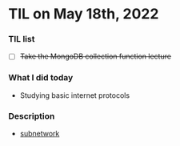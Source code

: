# **TIL on May 18th, 2022**

### TIL list
- [ ] ~~Take the MongoDB collection function lecture~~

### What I did today
- Studying basic internet protocols

### Description 
- [subnetwork](../../../Computer%20Science/Network/subnetwork-05-18-2022.md)